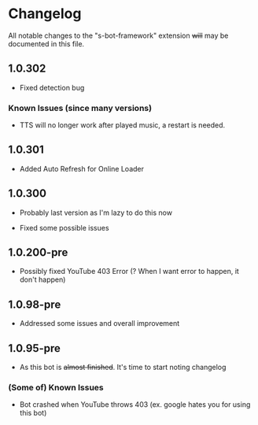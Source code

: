 # Changelog

All notable changes to the "s-bot-framework" extension ~~will~~ may be documented in this file.

## 1.0.302

- Fixed detection bug

### Known Issues (since many versions)

- TTS will no longer work after played music, a restart is needed.

## 1.0.301

- Added Auto Refresh for Online Loader

## 1.0.300

- Probably last version as I'm lazy to do this now

- Fixed some possible issues

## 1.0.200-pre

- Possibly fixed YouTube 403 Error (? When I want error to happen, it don't happen)

## 1.0.98-pre

- Addressed some issues and overall improvement

## 1.0.95-pre

- As this bot is ~~almost finished~~. It's time to start noting changelog

### (Some of) Known Issues

- Bot crashed when YouTube throws 403 (ex. google hates you for using this bot)
